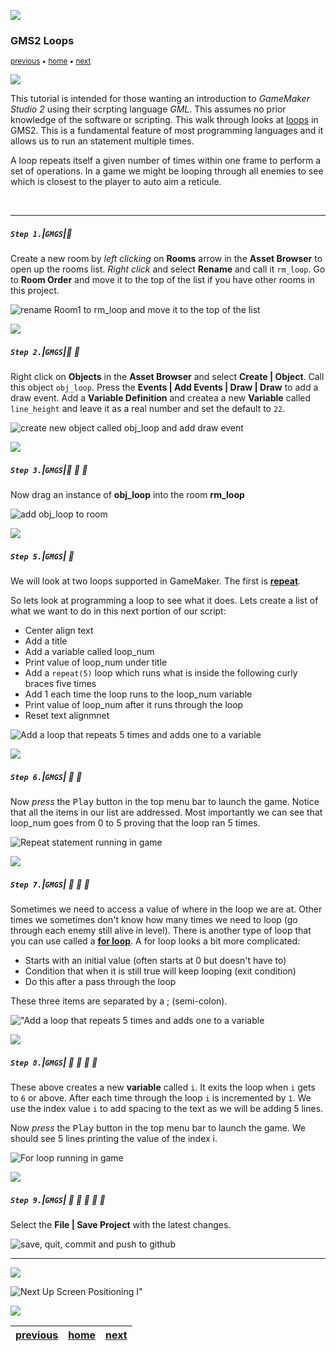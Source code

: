 ![](../images/line3.png)

### GMS2 Loops

<sub>[previous](../if-statements/README.md#user-content-gms2-if-statements) • [home](../README.md#user-content-gamemaker-studio-2-getting-started) • [next](../positioning-text-1/README.md#user-content-screen-positioning-i)</sub>

![](../images/line3.png)

This tutorial is intended for those wanting an introduction to <i>GameMaker Studio 2</i> using their scrpting language <i>GML</i>. This assumes no prior knowledge of the software or scripting. This walk through looks at [loops](https://manual.yoyogames.com/GameMaker_Language/GML_Overview/Language_Features/for.htm) in GMS2. This is a fundamental feature of most programming languages and it allows us to run an statement multiple times.

A loop repeats itself a given number of times within one frame to perform a set of operations.  In a game we might be looping through all enemies to see which is closest to the player to auto aim a reticule.

<br>

---

##### `Step 1.`\|`GMGS`|:small_blue_diamond:

Create a new room by *left clicking* on **Rooms** arrow in the **Asset Browser** to open up the rooms list.  *Right click* and select **Rename** and call it `rm_loop`. Go to **Room Order** and move it to the top of the list if you have other rooms in this project.

![rename Room1 to rm_loop and move it to the top of the list](images/loopRoom.gif)


![](../images/line2.png)

##### `Step 2.`\|`GMGS`|:small_blue_diamond: :small_blue_diamond: 

Right click on **Objects** in the **Asset Browser** and select **Create | Object**.  Call this object `obj_loop`.  Press the **Events | Add Events | Draw | Draw** to add a draw event. Add a **Variable Definition** and createa a new **Variable** called `line_height` and leave it as a real number and set the default to `22`.

![create new object called obj_loop and add draw event](images/addLoopObj.gif)

![](../images/line2.png)

##### `Step 3.`\|`GMGS`|:small_blue_diamond: :small_blue_diamond: :small_blue_diamond:

Now drag an instance of **obj_loop** into the room **rm_loop**

![add obj_loop to room](images/addObjLoopToRoom.png)

![](../images/line2.png)

##### `Step 5.`\|`GMGS`| :small_orange_diamond:

We will look at two loops supported in GameMaker.  The first is **[repeat](https://manual.yoyogames.com/GameMaker_Language/GML_Overview/Language_Features/repeat.htm)**.

So lets look at programming a loop to see what it does. Lets create a list of what we want to do in this next portion of our script:

* Center align text
* Add a title
* Add a variable called loop_num
* Print value of loop_num under title
* Add a `repeat(5)` loop which runs what is inside the following curly braces five times
* Add 1 each time the loop runs to the loop_num variable
* Print value of loop_num after it runs through the loop
* Reset text alignmnet

![Add a loop that repeats 5 times and adds one to a variable](images/repeatLoop.png)

![](../images/line2.png)

##### `Step 6.`\|`GMGS`| :small_orange_diamond: :small_blue_diamond:

Now *press* the <kbd>Play</kbd> button in the top menu bar to launch the game. Notice that all the items in our list are addressed. Most importantly we can see that loop_num goes from 0 to 5 proving that the loop ran 5 times.

![Repeat statement running in game](images/repeatLoopInGame.png)

![](../images/line2.png)

##### `Step 7.`\|`GMGS`| :small_orange_diamond: :small_blue_diamond: :small_blue_diamond:

Sometimes we need to access a value of where in the loop we are at.  Other times we sometimes don't know how many times we need to loop (go through each enemy still alive in level). There is another type of loop that you can use called a **[for loop](https://manual.yoyogames.com/GameMaker_Language/GML_Overview/Language_Features/for.htm)**.  A for loop looks a bit more complicated:

* Starts with an initial value (often starts at 0 but doesn't have to)
* Condition that when it is still true will keep looping (exit condition)
* Do this after a pass through the loop 

These three items are separated by a ; (semi-colon). 


!["Add a loop that repeats 5 times and adds one to a variable](images/forLoopScript.png)

![](../images/line2.png)

##### `Step 8.`\|`GMGS`| :small_orange_diamond: :small_blue_diamond: :small_blue_diamond: :small_blue_diamond:

These above creates a new **variable** called `i`.  It exits the loop when `i` gets to `6` or above.  After each time through the loop `i` is incremented by `1`. We use the index value `i` to add spacing to the text as we will be adding 5 lines.

Now *press* the <kbd>Play</kbd> button in the top menu bar to launch the game. We should see 5 lines printing the value of the index i.

![For loop running in game](images/forLoopInGame.png)

![](../images/line2.png)

##### `Step 9.`\|`GMGS`| :small_orange_diamond: :small_blue_diamond: :small_blue_diamond: :small_blue_diamond: :small_blue_diamond:

Select the **File | Save Project** with the latest changes.

![save, quit, commit and push to github](images/Save.png)


___

![](../images/line.png)

<!-- <img src="https://via.placeholder.com/1000x100/45D7CA/000000/?text=Next Up Screen Positioning I"> -->
![Next Up Screen Positioning I"](images/banner.png)

![](../images/line.png)

| [previous](../if-statements/README.md#user-content-gms2-if-statements)| [home](../README.md#user-content-gamemaker-studio-2-getting-started) | [next](../positioning-text-1/README.md#user-content-screen-positioning-i)|
|---|---|---|